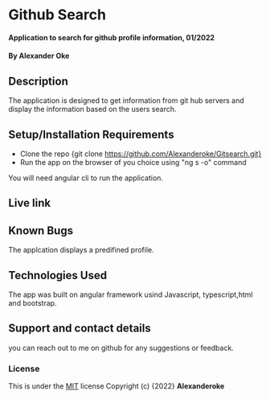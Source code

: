 # Github Search
#### Application to search for github profile information, 01/2022
#### By **Alexander Oke**
## Description
The application is designed to get information from git hub servers and display the information based on the users search.
## Setup/Installation Requirements
* Clone the repo {git clone https://github.com/Alexanderoke/Gitsearch.git}
* Run the app on the browser of you choice using "ng s -o" command

You will need angular cli to run the application.
## Live link
## Known Bugs
The applcation displays a predifined profile.
## Technologies Used
The app was built on angular framework usind 
Javascript, typescript,html and bootstrap.
## Support and contact details
you can reach out to me on github for any suggestions or feedback.
### License
This is under the [MIT](LICENSE) license
Copyright (c) {2022} **Alexanderoke**